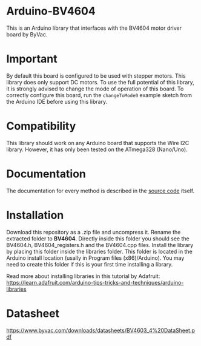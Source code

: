 # Arduino-BV4604
This is an Arduino library that interfaces with the BV4604 motor driver board by ByVac.

# Important
By default this board is configured to be used with stepper motors.
This library does only support DC motors. 
To use the full potential of this library,
it is strongly advised to change the mode of operation of this board. 
To correctly configure this board, run the `changeToMode0` example sketch from the Arduino IDE before using this library.

# Compatibility
This library should work on any Arduino board that supports the Wire I2C library. 
However, it has only been tested on the ATmega328 (Nano/Uno).

# Documentation
The documentation for every method is described in the [source code](BV4604.cpp) itself. 

# Installation
Download this repository as a .zip file and uncompress it. Rename the extracted folder to **BV4604**.
Directly inside this folder you should see the BV4604.h, BV4604_registers.h and the BV4604.cpp files. 
Install the library by placing this folder inside the libraries folder. 
This folder is located in the Arduino install location (usally in Program files (x86)/Arduino). 
You may need to create this folder if this is your first time installing a library.

Read more about installing libraries in this tutorial by Adafruit: https://learn.adafruit.com/arduino-tips-tricks-and-techniques/arduino-libraries

# Datasheet
https://www.byvac.com/downloads/datasheets/BV4603_4%20DataSheet.pdf
